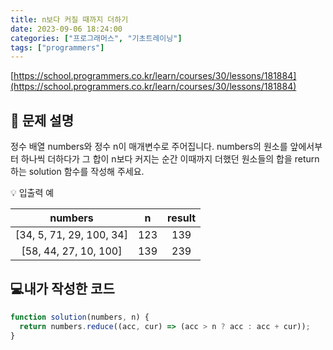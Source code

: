 ```yaml
---
title: n보다 커질 때까지 더하기
date: 2023-09-06 18:24:00
categories: ["프로그래머스", "기초트레이닝"]
tags: ["programmers"]
---
```


[https://school.programmers.co.kr/learn/courses/30/lessons/181884](https://school.programmers.co.kr/learn/courses/30/lessons/181884)

## 📔 문제 설명

정수 배열 numbers와 정수 n이 매개변수로 주어집니다. numbers의 원소를 앞에서부터 하나씩 더하다가 그 합이 n보다 커지는 순간 이때까지 더했던 원소들의 합을 return 하는 solution 함수를 작성해 주세요.

💡 입출력 예

|         numbers          |  n  | result |
| :----------------------: | :-: | :----: |
| [34, 5, 71, 29, 100, 34] | 123 |  139   |
|  [58, 44, 27, 10, 100]   | 139 |  239   |

## 💻내가 작성한 코드

```js
function solution(numbers, n) {
  return numbers.reduce((acc, cur) => (acc > n ? acc : acc + cur));
}
```
